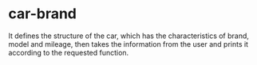 # car-brand
It defines the structure of the car, which has the characteristics of brand, model and mileage, then takes the information from the user and prints it according to the requested function.

